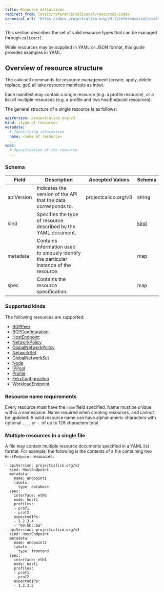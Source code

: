 ```yaml
---
title: Resource definitions
redirect_from: latest/reference/calicoctl/resources/index
canonical_url: 'https://docs.projectcalico.org/v3.7/reference/calicoctl/resources/index'
---
```


This section describes the set of valid resource types that can be managed
through `calicoctl`.  

While resources may be supplied in YAML or JSON format, this guide provides examples in YAML.

## Overview of resource structure

The calicoctl commands for resource management (create, apply, delete, replace, get)
all take resource manifests as input.  

Each manifest may contain a single resource
(e.g. a profile resource), or a list of multiple resources (e.g. a profile and two
hostEndpoint resources).

The general structure of a single resource is as follows:

```yaml
apiVersion: projectcalico.org/v3
kind: <type of resource>
metadata:
  # Identifying information
  name: <name of resource>
  ...
spec:
  # Specification of the resource
  ...
```

### Schema

| Field    | Description           | Accepted Values              | Schema |
|----------|-----------------------|------------------------------|--------|
| apiVersion     | Indicates the version of the API that the data corresponds to. | projectcalico.org/v3 | string |
| kind     | Specifies the type of resource described by the YAML document. |  | [kind](#supported-kinds) |
| metadata | Contains information used to uniquely identify the particular instance of the resource. | | map |
| spec     | Contains the resource specification. | | map |

### Supported kinds

The following resources are supported:

- [BGPPeer]({{site.baseurl}}/{{page.version}}/reference/calicoctl/resources/bgppeer)
- [BGPConfiguration]({{site.baseurl}}/{{page.version}}/reference/calicoctl/resources/bgpconfig)
- [HostEndpoint]({{site.baseurl}}/{{page.version}}/reference/calicoctl/resources/hostendpoint)
- [NetworkPolicy]({{site.baseurl}}/{{page.version}}/reference/calicoctl/resources/networkpolicy)
- [GlobalNetworkPolicy]({{site.baseurl}}/{{page.version}}/reference/calicoctl/resources/globalnetworkpolicy)
- [NetworkSet]({{site.baseurl}}/{{page.version}}/reference/calicoctl/resources/networkset)
- [GlobalNetworkSet]({{site.baseurl}}/{{page.version}}/reference/calicoctl/resources/globalnetworkset)
- [Node]({{site.baseurl}}/{{page.version}}/reference/calicoctl/resources/node)
- [IPPool]({{site.baseurl}}/{{page.version}}/reference/calicoctl/resources/ippool)
- [Profile]({{site.baseurl}}/{{page.version}}/reference/calicoctl/resources/profile)
- [FelixConfiguration]({{site.baseurl}}/{{page.version}}/reference/calicoctl/resources/felixconfig)
- [WorkloadEndpoint]({{site.baseurl}}/{{page.version}}/reference/calicoctl/resources/workloadendpoint)

### Resource name requirements

Every resource must have the `name` field specified. Name must be unique within a namespace.
Name required when creating resources, and cannot be updated.
A valid resource name can have alphanumeric characters with optional `.`, `_`, or `-`. of up to 128 characters total.

### Multiple resources in a single file

A file may contain multiple resource documents specified in a YAML list format. For example, the following is the contents of a file containing two `HostEndpoint` resources:

```
- apiVersion: projectcalico.org/v3
  kind: HostEndpoint
  metadata:
    name: endpoint1
    labels:
      type: database
  spec:
    interface: eth0
    node: host1
    profiles:
    - prof1
    - prof2
    expectedIPs:
    - 1.2.3.4
    - "00:bb::aa"
- apiVersion: projectcalico.org/v3
  kind: HostEndpoint
  metadata:
    name: endpoint2
    labels:
      type: frontend
  spec:
    interface: eth1
    node: host1
    profiles:
    - prof1
    - prof2
    expectedIPs:
    - 1.2.3.5
```
